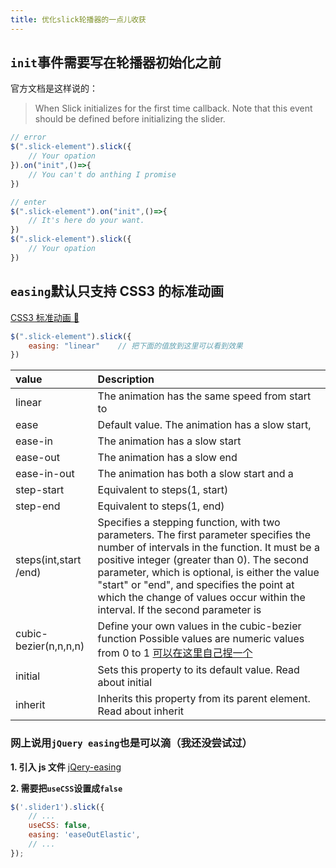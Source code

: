 ```yaml
---
title: 优化slick轮播器的一点儿收获
---
```


## `init`事件需要写在轮播器初始化之前

官方文档是这样说的：

> When Slick initializes for the first time callback. Note that this event should be defined before initializing the slider.

```JavaScript
// error
$(".slick-element").slick({
    // Your opation
}).on("init",()=>{
    // You can't do anthing I promise
})

// enter
$(".slick-element").on("init",()=>{
    // It's here do your want.
})
$(".slick-element").slick({
    // Your opation
})
```

## `easing`默认只支持 CSS3 的标准动画

[CSS3 标准动画 🔗](https://www.w3schools.com/cssref/css3_pr_animation-timing-function.asp "点击查看")

```JavaScript
$(".slick-element").slick({
    easing: "linear"    // 把下面的值放到这里可以看到效果
})
```

| value                 | Description                                                                                                                                                                                                                                                                                                                                                           |
| :-------------------- | :-------------------------------------------------------------------------------------------------------------------------------------------------------------------------------------------------------------------------------------------------------------------------------------------------------------------------------------------------------------------- |
| linear                | The animation has the same speed from start to                                                                                                                                                                                                                                                                                                                        | end |
| ease                  | Default value. The animation has a slow start,                                                                                                                                                                                                                                                                                                                        | then fast, before it ends slowly |
| ease-in               | The animation has a slow start                                                                                                                                                                                                                                                                                                                                        |
| ease-out              | The animation has a slow end                                                                                                                                                                                                                                                                                                                                          |
| ease-in-out           | The animation has both a slow start and a                                                                                                                                                                                                                                                                                                                             | slow end |
| step-start            | Equivalent to steps(1, start)                                                                                                                                                                                                                                                                                                                                         |
| step-end              | Equivalent to steps(1, end)                                                                                                                                                                                                                                                                                                                                           |
| steps(int,start /end) | Specifies a stepping function, with two parameters. The first parameter specifies the number of intervals in the function. It must be a positive integer (greater than 0). The second parameter, which is optional, is either the value "start" or "end", and specifies the point at which the change of values occur within the interval. If the second parameter is | omitted, it is given the value "end" |
| cubic-bezier(n,n,n,n) | Define your own values in the cubic-bezier function Possible values are numeric values from 0 to 1 [可以在这里自己捏一个](https://cubic-bezier.com/#.44,.05,.55,.95)                                                                                                                                                                                                  |
| initial               | Sets this property to its default value. Read about initial                                                                                                                                                                                                                                                                                                           |
| inherit               | Inherits this property from its parent element. Read about inherit                                                                                                                                                                                                                                                                                                    |

### 网上说用`jQuery easing`也是可以滴（我还没尝试过）

**1. 引入 js 文件**
[jQery-easing](https://cdnjs.com/libraries/jquery-easing)

**2. 需要把`useCSS`设置成`false`**

```JavaScript
$('.slider1').slick({
    // ...
    useCSS: false,
    easing: 'easeOutElastic',
    // ...
});
```
